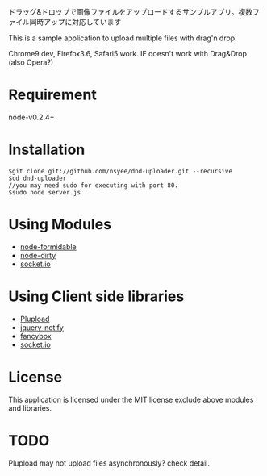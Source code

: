 ドラッグ&ドロップで画像ファイルをアップロードするサンプルアプリ。複数ファイル同時アップに対応しています

This is a sample application to upload multiple files with drag'n drop.

Chrome9 dev, Firefox3.6, Safari5 work. IE doesn't work with Drag&Drop (also Opera?)


# Requirement
node-v0.2.4+

# Installation

	$git clone git://github.com/nsyee/dnd-uploader.git --recursive
	$cd dnd-uploader
	//you may need sudo for executing with port 80.
	$sudo node server.js

# Using Modules
* [node-formidable](http://github.com/felixge/node-formidable)
* [node-dirty](http://github.com/felixge/node-dirty)
* [socket.io](http://socket.io/)

# Using Client side libraries
* [Plupload](http://www.plupload.com/)
* [jquery-notify](https://github.com/ehynds/jquery-notify)
* [fancybox](http://fancybox.net/) 
* [socket.io](http://socket.io/)

# License
This application is licensed under the MIT license exclude above modules and libraries.

# TODO
Plupload may not upload files asynchronously? check detail.
